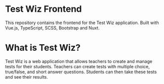 # Test Wiz Frontend

This repository contains the frontend for the Test Wiz application. Built with Vue.js, TypeScript, SCSS, Bootstrap and Nuxt.

# What is Test Wiz?

Test Wiz is a web application that allows teachers to create and manage tests for their students. Teachers can create tests with multiple choice, true/false, and short answer questions. Students can then take these tests and see their results.
